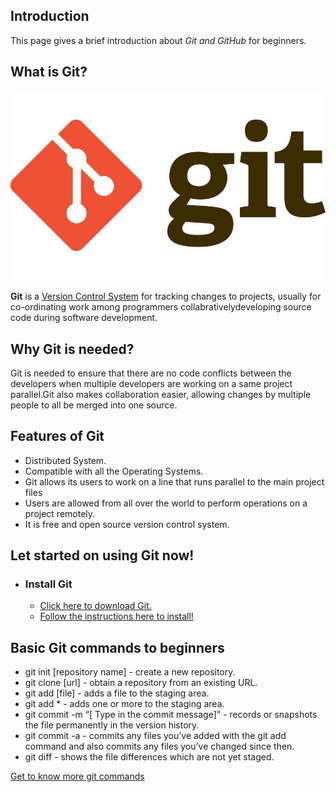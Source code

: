 ## **Introduction**
This page gives a brief introduction about _Git and GitHub_ for beginners.

## **What is Git?**

![Git](1_Wjxx83j-qyiNvFBy1yOA1w.jpeg)

**Git** is a [Version Control System](https://en.wikipedia.org/wiki/Version_control) for tracking changes to projects, usually for co-ordinating work among programmers collabrativelydeveloping source code during software development.

## **Why Git is needed?**
Git is needed to ensure that there are no code conflicts between the developers when multiple developers are working on a same project parallel.Git also makes collaboration easier, allowing changes by multiple people to all be merged into one source.

## **Features of Git**

+ Distributed System.
+ Compatible with all the Operating Systems.
+ Git allows its users to work on a line that runs parallel to the main project files
+ Users are allowed from all over the world to perform operations on a project remotely.
+ It is free and open source version control system.


## **Let started on using Git now!**

* ### **Install Git**
  - [Click here to download Git.](https://git-scm.com/downloads)
  - [Follow the instructions here to install!](https://git-scm.com/book/en/v2/Getting-Started-Installing-Git)
## **Basic Git commands to beginners**

+ git init [repository name] - create a new repository.
+ git clone [url]            - obtain a repository from an existing URL.
+ git add [file]             - adds a file to the staging area.
+  git add *                 -  adds one or more to the staging area.
+  git commit -m “[ Type in the commit message]” - records or snapshots the file permanently in the version history.
+  git commit -a             - commits any files you’ve added with the git add command and also commits any files you’ve changed since then.
+  git diff                  - shows the file differences which are not yet staged.

[Get to know more git commands](https://git-scm.com/docs/git)




 

